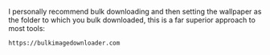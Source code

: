 I personally recommend bulk downloading and then setting the wallpaper as the folder to which you bulk downloaded, this is a far superior approach to most tools:

```
https://bulkimagedownloader.com
```
